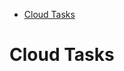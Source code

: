 <!-- START doctoc generated TOC please keep comment here to allow auto update -->
<!-- DON'T EDIT THIS SECTION, INSTEAD RE-RUN doctoc TO UPDATE -->

- [Cloud Tasks](#cloud-tasks)

<!-- END doctoc generated TOC please keep comment here to allow auto update -->

# Cloud Tasks

